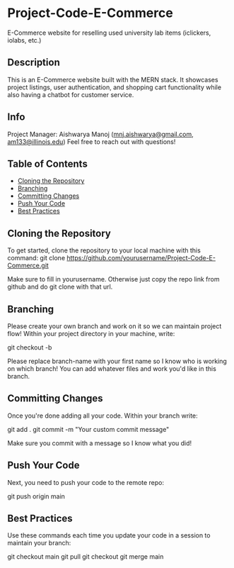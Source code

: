 # Project-Code-E-Commerce
E-Commerce website for reselling used university lab items (iclickers, iolabs, etc.)

## Description
This is an E-Commerce website built with the MERN stack. It showcases project listings, user authentication, and shopping cart functionality while also having a chatbot for
customer service.

## Info
Project Manager: Aishwarya Manoj (mnj.aishwarya@gmail.com, am133@illinois.edu)
Feel free to reach out with questions!

## Table of Contents
- [Cloning the Repository](#cloning-the-repository)
- [Branching](#branching)
- [Committing Changes](#committing-changes)
- [Push Your Code](#push-your-code)
- [Best Practices](#best-practices)
  
## Cloning the Repository
To get started, clone the repository to your local machine with this command:
git clone https://github.com/yourusername/Project-Code-E-Commerce.git

Make sure to fill in yourusername. Otherwise just copy the repo link from github and do git clone
with that url.

## Branching
Please create your own branch and work on it so we can maintain project flow!
Within your project directory in your machine, write:

git checkout -b <branch-name>

Please replace branch-name with your first name so I know who is working on which branch!
You can add whatever files and work you'd like in this branch.

## Committing Changes
Once you're done adding all your code. Within your branch write:

git add .
git commit -m "Your custom commit message"

Make sure you commit with a message so I know what you did!

## Push Your Code
Next, you need to push your code to the remote repo:

git push origin main

## Best Practices
Use these commands each time you update your code in a session to maintain your branch:

git checkout main
git pull
git checkout <your-branch-name>
git merge main
